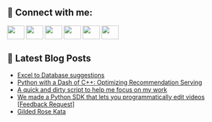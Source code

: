 ## 🔎 Connect with me:
[<img height="32" width="40" src="https://cdn.jsdelivr.net/npm/simple-icons@v5/icons/telegram.svg" />](https://t.me/bullbesh)
[<img height="32" width="40" src="https://cdn.jsdelivr.net/npm/simple-icons@v5/icons/vk.svg" />](https://vk.com/bullbesh)
[<img height="32" width="40" src="https://cdn.jsdelivr.net/npm/simple-icons@v5/icons/twitter.svg" />](https://twitter.com/bullbesh1)
[<img height="32" width="40" src="https://cdn.jsdelivr.net/npm/simple-icons@v5/icons/instagram.svg" />](https://www.instagram.com/bullbesh)
[<img height="32" width="40" src="https://cdn.jsdelivr.net/npm/simple-icons@v5/icons/reddit.svg" />](https://www.reddit.com/user/bullbesh)
[<img height="32" width="40" src="https://cdn.jsdelivr.net/npm/simple-icons@v5/icons/youtube.svg" />](https://www.youtube.com/channel/UCtfjRs6uzgq5mfm8S06WTcg)

## 📕 Latest Blog Posts
<!-- BLOG-POST-LIST:START -->
- [Excel to Database suggestions](https://www.reddit.com/r/Python/comments/vwidr0/excel_to_database_suggestions/)
- [Python with a Dash of C++: Optimizing Recommendation Serving](https://www.reddit.com/r/Python/comments/vwha6n/python_with_a_dash_of_c_optimizing_recommendation/)
- [A quick and dirty script to help me focus on my work](https://www.reddit.com/r/Python/comments/vwh6p3/a_quick_and_dirty_script_to_help_me_focus_on_my/)
- [We made a Python SDK that lets you programmatically edit videos [Feedback Request]](https://www.reddit.com/r/Python/comments/vwgfwn/we_made_a_python_sdk_that_lets_you/)
- [Gilded Rose Kata](https://www.reddit.com/r/Python/comments/vwg9rg/gilded_rose_kata/)
<!-- BLOG-POST-LIST:END -->
